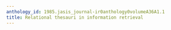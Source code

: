 ```yaml
---
anthology_id: 1985.jasis_journal-ir0anthology0volumeA36A1.1
title: Relational thesauri in information retrieval
---
```

